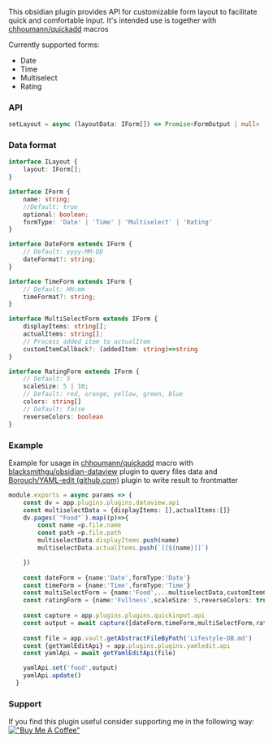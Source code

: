 This obsidian plugin provides API for customizable form layout to facilitate quick and comfortable input. It's intended use is together with [chhoumann/quickadd](https://github.com/chhoumann/quickadd) macros

Currently supported forms:
- Date
- Time
- Multiselect
- Rating

### API
```ts
setLayout = async (layoutData: IForm[]) => Promise<FormOutput | null>
```

### Data format
```ts
interface ILayout {
	layout: IForm[];
}

interface IForm {
	name: string;
	//Default: true
	optional: boolean;
	formType: 'Date' | 'Time' | 'Multiselect' | 'Rating'
}

interface DateForm extends IForm {
	// Default: yyyy-MM-DD
	dateFormat?: string;
}

interface TimeForm extends IForm {
	// Default: HH:mm
	timeFormat?: string;
}

interface MultiSelectForm extends IForm {
	displayItems: string[];
	actualItems: string[];
	// Process added item to actualItem
	customItemCallback?: (addedItem: string)=>string
}

interface RatingForm extends IForm {
	// Default: 5
	scaleSize: 5 | 10;
	// Default: red, orange, yellow, green, blue
	colors: string[]
	// Default: false
	reverseColors: boolean
}

```


### Example
Example for usage in [chhoumann/quickadd](https://github.com/chhoumann/quickadd) macro with [blacksmithgu/obsidian-dataview](https://github.com/blacksmithgu/obsidian-dataview)  plugin to query files data and [Borouch/YAML-edit (github.com)](https://github.com/Borouch/YAML-edit) plugin to write result to frontmatter
```ts
module.exports = async params => {
    const dv = app.plugins.plugins.dataview.api
    const multiselectData = {displayItems: [],actualItems:[]}
    dv.pages(`"Food"`).map((p)=>{
        const name =p.file.name
        const path =p.file.path
        multiselectData.displayItems.push(name)
        multiselectData.actualItems.push(`[[${name}]]`)

    })
    
    const dateForm = {name:'Date',formType:'Date'}
    const timeForm = {name:'Time',formType:'Time'}
    const multiSelectForm = {name:'Food',...multiselectData,customItemCallback: (addedItem)=>`[[${addedItem}]]`,formType:'Multiselect'}
    const ratingForm = {name:'Fullness',scaleSize: 5,reverseColors: true, formType:'Rating'}
    
    const capture = app.plugins.plugins.quickinput.api
    const output = await capture([dateForm,timeForm,multiSelectForm,ratingForm])
    
    const file = app.vault.getAbstractFileByPath('Lifestyle-DB.md')
    const {getYamlEditApi} = app.plugins.plugins.yamledit.api
    const yamlApi = await getYamlEditApi(file)

    yamlApi.set('food',output)
    yamlApi.update()
  }
```

### Support
If you find this plugin useful consider supporting me in the following way:
[!["Buy Me A Coffee"](https://www.buymeacoffee.com/assets/img/custom_images/orange_img.png)](https://www.buymeacoffee.com/Borouch)